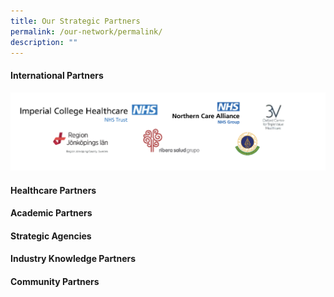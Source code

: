 ```yaml
---
title: Our Strategic Partners
permalink: /our-network/permalink/
description: ""
---
```

#### International Partners

![](/images/International%20Partner.png)

#### Healthcare Partners 

#### Academic Partners 

#### Strategic Agencies 

#### Industry Knowledge Partners 
#### 
#### Community Partners
